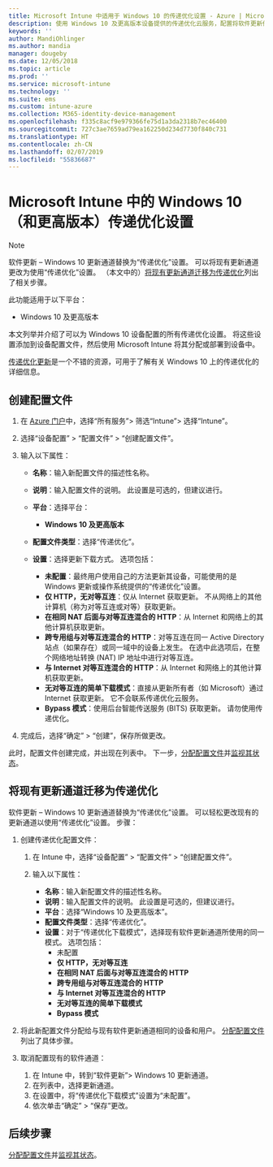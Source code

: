 ```yaml
---
title: Microsoft Intune 中适用于 Windows 10 的传递优化设置 - Azure | Microsoft Docs
description: 使用 Windows 10 及更高版本设备提供的传递优化云服务，配置将软件更新传递到设备的具体方式。 在 Intune 中，创建设备配置文件以从 Internet 安装更新。 此外，请参阅如何使用传递优化配置文件替换现有的更新通道。
keywords: ''
author: MandiOhlinger
ms.author: mandia
manager: dougeby
ms.date: 12/05/2018
ms.topic: article
ms.prod: ''
ms.service: microsoft-intune
ms.technology: ''
ms.suite: ems
ms.custom: intune-azure
ms.collection: M365-identity-device-management
ms.openlocfilehash: f335c8acf9e979366fe75d1a3da2318b7ec46400
ms.sourcegitcommit: 727c3ae7659ad79ea162250d234d7730f840c731
ms.translationtype: HT
ms.contentlocale: zh-CN
ms.lasthandoff: 02/07/2019
ms.locfileid: "55836687"
---
```

# <a name="windows-10-and-newer-delivery-optimization-settings-in-microsoft-intune"></a>Microsoft Intune 中的 Windows 10（和更高版本）传递优化设置

> [!NOTE]
> 软件更新 – Windows 10 更新通道替换为“传递优化”设置。 可以将现有更新通道更改为使用“传递优化”设置。 （本文中的）[将现有更新通道迁移为传递优化](#move-existing-update-rings-to-delivery-optimization)列出了相关步骤。 


此功能适用于以下平台：

- Windows 10 及更高版本

本文列举并介绍了可以为 Windows 10 设备配置的所有传递优化设置。 将这些设置添加到设备配置文件，然后使用 Microsoft Intune 将其分配或部署到设备中。

[传递优化更新](https://docs.microsoft.com/windows/deployment/update/waas-delivery-optimization)是一个不错的资源，可用于了解有关 Windows 10 上的传递优化的详细信息。

## <a name="create-the-profile"></a>创建配置文件

1. 在 [Azure 门户](https://portal.azure.com)中，选择“所有服务”> 筛选“Intune”> 选择“Intune”。

2. 选择“设备配置” > “配置文件” > “创建配置文件”。

3. 输入以下属性：

    - **名称**：输入新配置文件的描述性名称。
    - **说明**：输入配置文件的说明。 此设置是可选的，但建议进行。
    - **平台**：选择平台：  

        - **Windows 10 及更高版本**

    - **配置文件类型**：选择“传递优化”。
    - **设置**：选择更新下载方式。 选项包括： 

        - **未配置**：最终用户使用自己的方法更新其设备，可能使用的是 Windows 更新或操作系统提供的“传递优化”设置。
        - **仅 HTTP，无对等互连**：仅从 Internet 获取更新。 不从网络上的其他计算机（称为对等互连或对等）获取更新。
        - **在相同 NAT 后面与对等互连混合的 HTTP**：从 Internet 和网络上的其他计算机获取更新。 
        - **跨专用组与对等互连混合的 HTTP**：对等互连在同一 Active Directory 站点（如果存在）或同一域中的设备上发生。 在选中此选项后，在整个网络地址转换 (NAT) IP 地址中进行对等互连。
        - **与 Internet 对等互连混合的 HTTP**：从 Internet 和网络上的其他计算机获取更新。
        - **无对等互连的简单下载模式**：直接从更新所有者（如 Microsoft）通过 Internet 获取更新。 它不会联系传递优化云服务。
        - **Bypass 模式**：使用后台智能传送服务 (BITS) 获取更新。 请勿使用传递优化。

4. 完成后，选择“确定” > “创建”，保存所做更改。

此时，配置文件创建完成，并出现在列表中。 下一步，[分配配置文件](device-profile-assign.md)并[监视其状态](device-profile-monitor.md)。

## <a name="move-existing-update-rings-to-delivery-optimization"></a>将现有更新通道迁移为传递优化

软件更新 – Windows 10 更新通道替换为“传递优化”设置。 可以轻松更改现有的更新通道以使用“传递优化”设置。 步骤：

1. 创建传递优化配置文件：

    1. 在 Intune 中，选择“设备配置” > “配置文件” > “创建配置文件”。
    2. 输入以下属性：

        - **名称**：输入新配置文件的描述性名称。
        - **说明**：输入配置文件的说明。 此设置是可选的，但建议进行。
        - **平台**：选择“Windows 10 及更高版本”。
        - **配置文件类型**：选择“传递优化”。
        - **设置**：对于“传递优化下载模式”，选择现有软件更新通道所使用的同一模式。 选项包括：
            - 未配置
            - **仅 HTTP，无对等互连**
            - **在相同 NAT 后面与对等互连混合的 HTTP**
            - **跨专用组与对等互连混合的 HTTP**
            - **与 Internet 对等互连混合的 HTTP**
            - **无对等互连的简单下载模式**
            - **Bypass 模式**

2. 将此新配置文件分配给与现有软件更新通道相同的设备和用户。 [分配配置文件](device-profile-assign.md)列出了具体步骤。

3. 取消配置现有的软件通道：
    1. 在 Intune 中，转到“软件更新”> Windows 10 更新通道。
    2. 在列表中，选择更新通道。
    3. 在设置中，将“传递优化下载模式”设置为“未配置”。
    4. 依次单击“确定” > “保存”更改。

## <a name="next-steps"></a>后续步骤

[分配配置文件](device-profile-assign.md)并[监视其状态](device-profile-monitor.md)。
